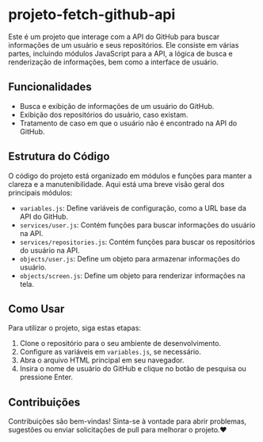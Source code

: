 # projeto-fetch-github-api

Este é um projeto que interage com a API do GitHub para buscar informações de um usuário e seus repositórios. Ele consiste em várias partes, incluindo módulos JavaScript para a API, a lógica de busca e renderização de informações, bem como a interface de usuário.

## Funcionalidades

- Busca e exibição de informações de um usuário do GitHub.
- Exibição dos repositórios do usuário, caso existam.
- Tratamento de caso em que o usuário não é encontrado na API do GitHub.

## Estrutura do Código

O código do projeto está organizado em módulos e funções para manter a clareza e a manutenibilidade. Aqui está uma breve visão geral dos principais módulos:

- `variables.js`: Define variáveis de configuração, como a URL base da API do GitHub.
- `services/user.js`: Contém funções para buscar informações do usuário na API.
- `services/repositories.js`: Contém funções para buscar os repositórios do usuário na API.
- `objects/user.js`: Define um objeto para armazenar informações do usuário.
- `objects/screen.js`: Define um objeto para renderizar informações na tela.

## Como Usar

Para utilizar o projeto, siga estas etapas:

1. Clone o repositório para o seu ambiente de desenvolvimento.
2. Configure as variáveis em `variables.js`, se necessário.
3. Abra o arquivo HTML principal em seu navegador.
4. Insira o nome de usuário do GitHub e clique no botão de pesquisa ou pressione Enter.

## Contribuições

Contribuições são bem-vindas! Sinta-se à vontade para abrir problemas, sugestões ou enviar solicitações de pull para melhorar o projeto.❤️
